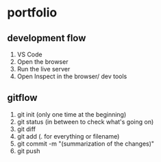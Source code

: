 # portfolio
## development flow
1. VS Code
2. Open the browser
3. Run the live server
4. Open Inspect in the browser/ dev tools



## gitflow
1. git init (only one time at the beginning)
2. git status (in between to check what's going on)
1. git diff 
3. git add (. for everything or filename)
4. git commit -m "(summarization of the changes)"
5. git push